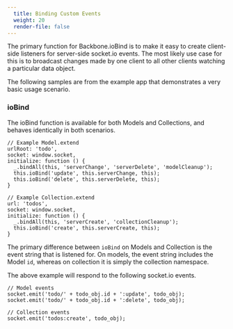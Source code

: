 ```yaml
---
  title: Binding Custom Events
  weight: 20
  render-file: false
---
```


The primary function for Backbone.ioBind is to make it easy to create client-side listeners
for server-side socket.io events. The most likely use case for this is to broadcast changes
made by one client to all other clients watching a particular data object.

The following samples are from the example app that demonstrates a very basic usage scenario.

### ioBind

The ioBind function is available for both Models and Collections, and behaves identically in both scenarios.

    // Example Model.extend
    urlRoot: 'todo',
    socket: window.socket,
    initialize: function () {
      _.bindAll(this, 'serverChange', 'serverDelete', 'modelCleanup');
      this.ioBind('update', this.serverChange, this);
      this.ioBind('delete', this.serverDelete, this);
    }

    // Example Collection.extend
    url: 'todos',
    socket: window.socket,
    initialize: function () {
      _.bindAll(this, 'serverCreate', 'collectionCleanup');
      this.ioBind('create', this.serverCreate, this);
    }

The primary difference between `ioBind` on Models and Collection is the event string that is listened for.
On models, the event string includes the Model `id`, whereas on collection it is simply the collection namespace.

The above example will respond to the following socket.io events.

    // Model events
    socket.emit('todo/' + todo_obj.id + ':update', todo_obj);
    socket.emit('todo/' + todo_obj.id + ':delete', todo_obj);

    // Collection events
    socket.emit('todos:create', todo_obj);